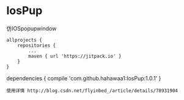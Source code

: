 # IosPup
仿IOSpopupwindow


	allprojects {
		repositories {
			...
			maven { url 'https://jitpack.io' }
		}
	}

dependencies {
	        compile 'com.github.hahawaa1:IosPup:1.0.1'
	}

	使用详情 http://blog.csdn.net/flyinbed_/article/details/78931904
